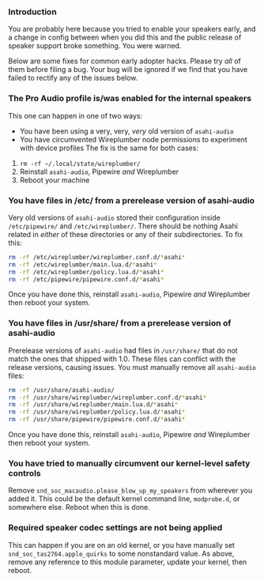 ### Introduction
You are probably here because you tried to enable your speakers early, and a change in config
between when you did this and the public release of speaker support broke something. You were
warned.

Below are some fixes for common early adopter hacks. Please try _all_ of them before filing a bug.
Your bug will be ignored if we find that you have failed to rectify any of the issues
below.

### The Pro Audio profile is/was enabled for the internal speakers
This one can happen in one of two ways:
* You have been using a very, very, _very_ old version of `asahi-audio`
* You have circumvented Wireplumber node permissions to experiment with device profiles
The fix is the same for both cases:
1. `rm -rf ~/.local/state/wireplumber/`
2. Reinstall `asahi-audio`, Pipewire _and_ Wireplumber
3. Reboot your machine

### You have files in /etc/ from a prerelease version of asahi-audio
Very old versions of `asahi-audio` stored their configuration inside `/etc/pipewire/` and
`/etc/wireplumber/`. There should be nothing Asahi related in _either_ of these directories
or any of their subdirectories. To fix this: 
```sh
rm -rf /etc/wireplumber/wireplumber.conf.d/*asahi*
rm -rf /etc/wireplumber/main.lua.d/*asahi*
rm -rf /etc/wireplumber/policy.lua.d/*asahi*
rm -rf /etc/pipewire/pipewire.conf.d/*asahi*
```
Once you have done this, reinstall `asahi-audio`, Pipewire _and_ Wireplumber then reboot
your system.

### You have files in /usr/share/ from a prerelease version of asahi-audio
Prerelease versions of `asahi-audio` had files in `/usr/share/` that do not match the ones
that shipped with 1.0. These files can conflict with the release versions, causing issues.
You must manually remove all `asahi-audio` files:
```sh
rm -rf /usr/share/asahi-audio/
rm -rf /usr/share/wireplumber/wireplumber.conf.d/*asahi*
rm -rf /usr/share/wireplumber/main.lua.d/*asahi*
rm -rf /usr/share/wireplumber/policy.lua.d/*asahi*
rm -rf /usr/share/pipewire/pipewire.conf.d/*asahi*
```
Once you have done this, reinstall `asahi-audio`, Pipewire _and_ Wireplumber then reboot
your system.

### You have tried to manually circumvent our kernel-level safety controls
Remove `snd_soc_macaudio.please_blow_up_my_speakers` from wherever you added it. This could be
the default kernel command line, `modprobe.d`, or somewhere else. Reboot when this is done.

### Required speaker codec settings are not being applied
This can happen if you are on an old kernel, or you have manually set `snd_soc_tas2764.apple_quirks`
to some nonstandard value. As above, remove any reference to this module parameter, update your kernel,
then reboot.